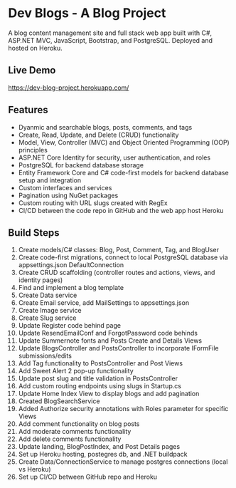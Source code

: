 # Dev Blogs - A Blog Project
 A blog content management site and full stack web app built with C#, ASP.NET MVC, JavaScript, Bootstrap, and PostgreSQL. Deployed and hosted on Heroku.  

 ## Live Demo
 https://dev-blog-project.herokuapp.com/  

 ## Features
 - Dyanmic and searchable blogs, posts, comments, and tags
 - Create, Read, Update, and Delete (CRUD) functionality
 - Model, View, Controller (MVC) and Object Oriented Programming (OOP) principles
 - ASP.NET Core Identity for security, user authentication, and roles
 - PostgreSQL for backend database storage
 - Entity Framework Core and C# code-first models for backend database setup and integration
 - Custom interfaces and services 
 - Pagination using NuGet packages
 - Custom routing with URL slugs created with RegEx 
 - CI/CD between the code repo in GitHub and the web app host Heroku

 ## Build Steps
 1) Create models/C# classes: Blog, Post, Comment, Tag, and BlogUser  
 2) Create code-first migrations, connect to local PostgreSQL database via appsettings.json DefaultConnection      
 3) Create CRUD scaffolding (controller routes and actions, views, and identity pages)  
 4) Find and implement a blog template  
 5) Create Data service  
 6) Create Email service, add MailSettings to appsettings.json  
 7) Create Image service  
 8) Create Slug service  
 9) Update Register code behind page  
 10) Update ResendEmailConf and ForgotPassword code behinds  
 11) Update Summernote fonts and Posts Create and Details Views  
 12) Update BlogsController and PostsController to incorporate IFormFile submissions/edits  
 13) Add Tag functionality to PostsController and Post Views  
 14) Add Sweet Alert 2 pop-up functionality  
 15) Update post slug and title validation in PostsController  
 16) Add custom routing endpoints using slugs in Startup.cs  
 17) Update Home Index View to display blogs and add pagination  
 18) Created BlogSearchService  
 19) Added Authorize security annotations with Roles parameter for specific Views  
 20) Add comment functionality on blog posts  
 21) Add moderate comments functionality  
 22) Add delete comments functionality  
 23) Update landing, BlogPostIndex, and Post Details pages  
 24) Set up Heroku hosting, postegres db, and .NET buildpack  
 25) Create Data/ConnectionService to manage postgres connections (local vs Heroku)  
 26) Set up CI/CD between GitHub repo and Heroku  
